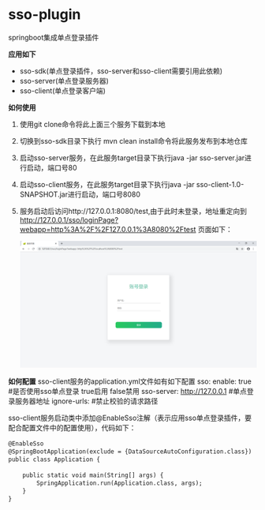 # sso-plugin
springboot集成单点登录插件

**应用如下**
+ sso-sdk(单点登录插件，sso-server和sso-client需要引用此依赖)
+ sso-server(单点登录服务器)
+ sso-client(单点登录客户端)

**如何使用**
1. 使用git clone命令将此上面三个服务下载到本地
2. 切换到sso-sdk目录下执行 mvn clean install命令将此服务发布到本地仓库
3. 启动sso-server服务，在此服务target目录下执行java -jar sso-server.jar进行启动，端口号80
4. 启动sso-client服务，在此服务target目录下执行java -jar sso-client-1.0-SNAPSHOT.jar进行启动，端口号8080
5. 服务启动后访问http://127.0.0.1:8080/test,由于此时未登录，地址重定向到 http://127.0.0.1/sso/loginPage?webapp=http%3A%2F%2F127.0.0.1%3A8080%2Ftest
   页面如下：
   
   ![](https://github.com/chaojunma/file_repository/blob/master/sso-plugn/images/sso-login.png)  

**如何配置**
sso-client服务的application.yml文件如有如下配置
sso:
  enable: true #是否使用sso单点登录 true启用 false禁用 
  sso-server: http://127.0.0.1 #单点登录服务器地址
  ignore-urls: #禁止校验的请求路径
  
sso-client服务启动类中添加@EnableSso注解（表示应用sso单点登录插件，要配合配置文件中的配置使用），代码如下：
````
@EnableSso
@SpringBootApplication(exclude = {DataSourceAutoConfiguration.class})
public class Application {

    public static void main(String[] args) {
        SpringApplication.run(Application.class, args);
    }
}
````
